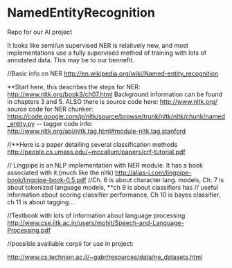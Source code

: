 NamedEntityRecognition
======================

Repo for our AI project

It looks like semi/un supervised NER is relaitvely new, and most implementations use a fully supervised method of training with lots of annotated data. This may be to our bennefit. 

//Basic info on NER
http://en.wikipedia.org/wiki/Named-entity_recognition


**Start here, this describes the steps for NER: http://www.nltk.org/book3/ch07.html
Background information can be found in chapters 3 and 5. ALSO
 there is source code here: http://www.nltk.org/ 
 source code for NER chunker: https://code.google.com/p/nltk/source/browse/trunk/nltk/nltk/chunk/named_entity.py
-- tagger code info: http://www.nltk.org/api/nltk.tag.html#module-nltk.tag.stanford

//**Here is a paper detailing several classification methods
http://people.cs.umass.edu/~mccallum/papers/crf-tutorial.pdf



// Lingpipe is an NLP implementation with NER module. It has a book associated with it (much like the nltk)
http://alias-i.com/lingpipe-book/lingpipe-book-0.5.pdf
  //Ch. 6 is about character lang. models, Ch. 7 is about tokenized language models, **ch 9 is about classifiers has 
  // useful information about scoring classifier performance, Ch 10 is bayes classifier, ch 11 is about tagging...

//Textbook with lots of information about language processing
http://www.cse.iitk.ac.in/users/mohit/Speech-and-Language-Processing.pdf




//possible availiable corpii for use in project:

http://www.cs.technion.ac.il/~gabr/resources/data/ne_datasets.html

